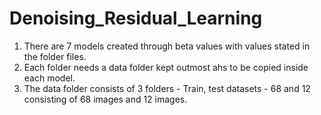 # Denoising_Residual_Learning

1) There are 7 models created through beta values with values stated in the folder files.
2) Each folder needs a data folder kept outmost ahs to be copied inside each model.
3) The data folder consists of 3 folders - Train, test datasets - 68 and 12 consisting of 68 images and 12 images.
